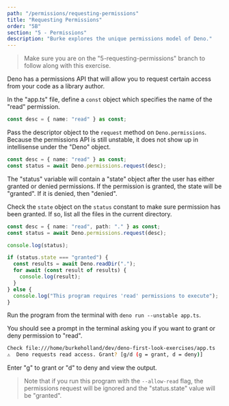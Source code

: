 ```yaml
---
path: "/permissions/requesting-permissions"
title: "Requesting Permissions"
order: "5B"
section: "5 - Permissions"
description: "Burke explores the unique permissions model of Deno."
---
```


> Make sure you are on the "5-requesting-permissions" branch to follow along with this exercise.

Deno has a permissions API that will allow you to request certain access from your code as a library author.

In the "app.ts" file, define a `const` object which specifies the name of the "read" permission.

```typescript
const desc = { name: "read" } as const;
```

Pass the descriptor object to the `request` method on `Deno.permissions`. Because the permissions API is still unstable, it does not show up in intellisense under the "Deno" object.

```typescript
const desc = { name: "read" } as const;
const status = await Deno.permissions.request(desc);
```

The "status" variable will contain a "state" object after the user has either granted or denied permissions. If the permission is granted, the state will be "granted". If it is denied, then "denied".

Check the `state` object on the `status` constant to make sure permission has been granted. If so, list all the files in the current directory.

```typescript
const desc = { name: "read", path: "." } as const;
const status = await Deno.permissions.request(desc);

console.log(status);

if (status.state === "granted") {
  const results = await Deno.readDir(".");
  for await (const result of results) {
    console.log(result);
  }
} else {
  console.log("This program requires 'read' permissions to execute");
}
```

Run the program from the terminal with `deno run --unstable app.ts`.

You should see a prompt in the terminal asking you if you want to grant or deny permission to "read".

```bash
Check file:///home/burkeholland/dev/deno-first-look-exercises/app.ts
️⚠️  Deno requests read access. Grant? [g/d (g = grant, d = deny)]
```

Enter "g" to grant or "d" to deny and view the output.

> Note that if you run this program with the `--allow-read` flag, the permissions request will be ignored and the "status.state" value will be "granted".
